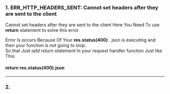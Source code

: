 ### 1. ERR_HTTP_HEADERS_SENT: Cannot set headers after they are sent to the client

Cannot set headers after they are sent to the client Here You Need To use **return** statement to solve this error.  

Error Is occurs Because Of Your **res.status(400)** . json is executing and then your function is not going to stop.  
So that Just _add return statement_ in your request handler function Just like This: 

#### return res.status(400).json

---

### 2. 
